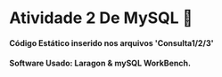 # Atividade 2 De MySQL 🐬

#### Código Estático inserido nos arquivos 'Consulta1/2/3'

#### Software Usado: Laragon & mySQL WorkBench.
